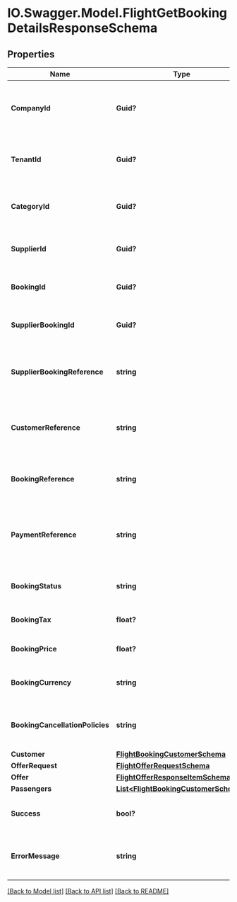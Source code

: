 # IO.Swagger.Model.FlightGetBookingDetailsResponseSchema
## Properties

Name | Type | Description | Notes
------------ | ------------- | ------------- | -------------
**CompanyId** | **Guid?** | Identifier for the company associated with the booking. | [optional] 
**TenantId** | **Guid?** | Identifier for the tenant associated with the booking. | [optional] 
**CategoryId** | **Guid?** | Identifier for the category of the booking. | [optional] 
**SupplierId** | **Guid?** | Identifier for the supplier of the booking. | [optional] 
**BookingId** | **Guid?** | Unique identifier for the booking. | [optional] 
**SupplierBookingId** | **Guid?** | Supplier’s identifier for the booking. | [optional] 
**SupplierBookingReference** | **string** | Reference number provided by the supplier for the booking. | [optional] 
**CustomerReference** | **string** | Customer reference number associated with the booking. | [optional] 
**BookingReference** | **string** | Internal reference number for the booking. | [optional] 
**PaymentReference** | **string** | Reference number for the payment associated with the booking. | [optional] 
**BookingStatus** | **string** | Current status of the booking. | [optional] 
**BookingTax** | **float?** | Tax applied to the booking. | [optional] 
**BookingPrice** | **float?** | Total price of the booking. | [optional] 
**BookingCurrency** | **string** | Currency used for the booking pricing. | [optional] 
**BookingCancellationPolicies** | **string** | Cancellation policies applicable to the booking. | [optional] 
**Customer** | [**FlightBookingCustomerSchema**](FlightBookingCustomerSchema.md) |  | [optional] 
**OfferRequest** | [**FlightOfferRequestSchema**](FlightOfferRequestSchema.md) |  | [optional] 
**Offer** | [**FlightOfferResponseItemSchema**](FlightOfferResponseItemSchema.md) |  | [optional] 
**Passengers** | [**List&lt;FlightBookingCustomerSchema&gt;**](FlightBookingCustomerSchema.md) |  | [optional] 
**Success** | **bool?** | Indicates if the booking was successful. | [optional] 
**ErrorMessage** | **string** | Provides details on any error that occurred | [optional] 

[[Back to Model list]](../README.md#documentation-for-models) [[Back to API list]](../README.md#documentation-for-api-endpoints) [[Back to README]](../README.md)

